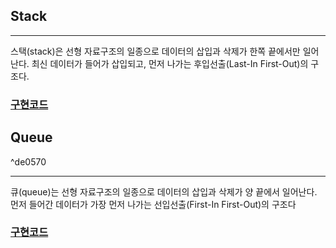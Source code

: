## Stack

---

스택(stack)은 선형 자료구조의 일종으로 데이터의 삽입과 삭제가 한쪽 끝에서만 일어난다.
최신 데이터가 들어가 삽입되고, 먼저 나가는 후입선출(Last-In First-Out)의 구조다.

### [구현코드](https://github.com/hmy75d/data-structure-code/blob/main/src/dataStructure/stack.ts)

## Queue

^de0570

---

큐(queue)는 선형 자료구조의 일종으로 데이터의 삽입과 삭제가 양 끝에서 일어난다.
먼저 들어간 데이터가 가장 먼저 나가는 선입선출(First-In First-Out)의 구조다

### [구현코드](https://github.com/hmy75d/data-structure-code/blob/main/src/dataStructure/queue.ts)